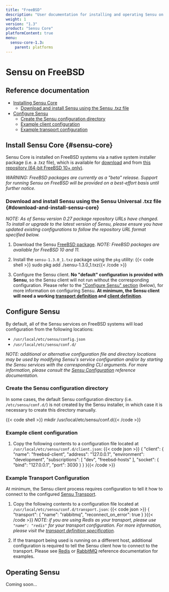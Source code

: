```yaml
---
title: "FreeBSD"
description: "User documentation for installing and operating Sensu on FreeBSD systems."
weight: 1
version: "1.3"
product: "Sensu Core"
platformContent: true
menu:
  sensu-core-1.3:
    parent: platforms
---
```


# Sensu on FreeBSD

## Reference documentation

- [Installing Sensu Core](#sensu-core)
  - [Download and install Sensu using the Sensu .txz file](#download-and-install-sensu-core)
- [Configure Sensu](#configure-sensu)
  - [Create the Sensu configuration directory](#create-the-sensu-configuration-directory)
  - [Example client configuration](#example-client-configuration)
  - [Example transport configuration](#example-transport-configuration)

## Install Sensu Core {#sensu-core}

Sensu Core is installed on FreeBSD systems via a native system installer package
(i.e. a .txz file), which is available for [download][1] and from [this repository (64-bit FreeBSD 10+ only)][2].

_WARNING: FreeBSD packages are currently as a "beta" release. Support for
running Sensu on FreeBSD will be provided on a best-effort basis until further
notice._

### Download and install Sensu using the Sensu Universal .txz file {#download-and-install-sensu-core}

_NOTE: As of Sensu version 0.27 package repository URLs have changed.
To install or upgrade to the latest version of Sensu, please ensure
you have updated existing configurations to follow the repository URL
format specified below._

1. Download the Sensu [FreeBSD package][1].
   _NOTE: FreeBSD packages are available for FreeBSD 10 and 11._

2. Install the `sensu-1.3.0_1.txz` package using the `pkg` utility:
   {{< code shell >}}
sudo pkg add ./sensu-1.3.0_1.txz{{< /code >}}

3. Configure the Sensu client. **No "default" configuration is provided with
   Sensu**, so the Sensu client will not run without the corresponding
   configuration. Please refer to the ["Configure Sensu" section][9] (below),
   for more information on configuring Sensu. **At minimum, the Sensu client
   will need a working [transport definition][10] and [client definition][11]**.

## Configure Sensu

By default, all of the Sensu services on FreeBSD systems will load configuration
from the following locations:

- `/usr/local/etc/sensu/config.json`
- `/usr/local/etc/sensu/conf.d/`

_NOTE: additional or alternative configuration file and directory locations may
be used by modifying Sensu's service configuration and/or by starting the Sensu
services with the corresponding CLI arguments. For more information, please
consult the [Sensu Configuration][5] reference documentation._

### Create the Sensu configuration directory

In some cases, the default Sensu configuration directory (i.e.
`/etc/sensu/conf.d/`) is not created by the Sensu installer, in which case it is
necessary to create this directory manually.

{{< code shell >}}
mkdir /usr/local/etc/sensu/conf.d{{< /code >}}

### Example client configuration

1. Copy the following contents to a configuration file located at
   `/usr/local/etc/sensu/conf.d/client.json`:
   {{< code json >}}
{
  "client": {
    "name": "freebsd-client",
    "address": "127.0.0.1",
    "environment": "development",
    "subscriptions": [
      "dev",
      "freebsd-hosts"
    ],
    "socket": {
      "bind": "127.0.0.1",
      "port": 3030
    }
  }
}{{< /code >}}

### Example Transport Configuration

At minimum, the Sensu client process requires configuration to tell it how to
connect to the configured [Sensu Transport][6].

1. Copy the following contents to a configuration file located at
   `/usr/local/etc/sensu/conf.d/transport.json`:
   {{< code json >}}
{
  "transport": {
    "name": "rabbitmq",
    "reconnect_on_error": true
  }
}{{< /code >}}
   _NOTE: if you are using Redis as your transport, please use `"name": "redis"`
   for your transport configuration. For more information, please visit the
   [transport definition specification][10]._

2. If the transport being used is running on a different host, additional configuration is required to tell the Sensu client how to connect to the transport.
Please see [Redis][7] or [RabbitMQ][8] reference documentation for examples.

## Operating Sensu

Coming soon...

[1]:  https://eol-repositories.sensuapp.org/freebsd/
[2]:  https://eol-repositories.sensuapp.org/freebsd/
[3]:  https://eol-repositories.sensuapp.org/freebsd/FreeBSD:10:amd64/sensu/sensu-1.3.0_1.txz
[4]:  https://sensuapp.org/mit-license
[5]:  ../../reference/configuration/
[6]:  ../../reference/transport/
[7]:  ../../reference/redis/#configure-sensu
[8]:  ../../reference/rabbitmq/#sensu-rabbitmq-configuration
[9]:  #configure-sensu
[10]: #example-transport-configuration
[11]: #example-client-configuration

